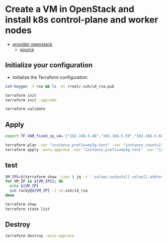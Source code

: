 # Create a VM in OpenStack and install k8s control-plane and worker nodes

- [provider openstack](https://registry.terraform.io/providers/terraform-provider-openstack/openstack/latest)
  - [source](https://github.com/terraform-provider-openstack/terraform-provider-openstack)


## Initialize your configuration

- Initialize the Terraform configuration.

```sh
ssh-keygen -t rsa && ls -al /root/.ssh/id_rsa.pub

terraform init
terraform init -upgrade

terraform validate
```

## Apply

```sh
export TF_VAR_fixed_ip_v4='["192.168.5.48","192.168.5.59","192.168.5.60"]'

terraform plan -var "instance_prefix=my5g-test" -var "instance_count=1"
terraform apply -auto-approve -var "instance_prefix=my5g-test" -var "instance_count=1"
```

## test

```sh
VM_IPS=$(terraform show -json | jq -r '.values.outputs[].value[].address')
for VM_IP in ${VM_IPS}; do
  echo ${VM_IP}
  ssh rocky@${VM_IP} -i ~/.ssh/id_rsa
done

terraform show
terraform state list
```

## Destroy

```sh
terraform destroy -auto-approve
```
